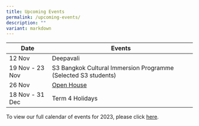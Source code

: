 ```yaml
---
title: Upcoming Events
permalink: /upcoming-events/
description: ""
variant: markdown
---
```

| Date | Events |
| -------- | -------- |
| 12 Nov | Deepavali |
| 19 Nov - 23 Nov | S3 Bangkok Cultural Immersion Programme (Selected S3 students) |
| 26 Nov | [Open House](https://www.bedoksouthsec.moe.edu.sg/prospectors/Open-House/) |
| 18 Nov - 31 Dec | Term 4 Holidays |


To view our full calendar of events for 2023, please click [here](/about-us/our-calendar-of-events).